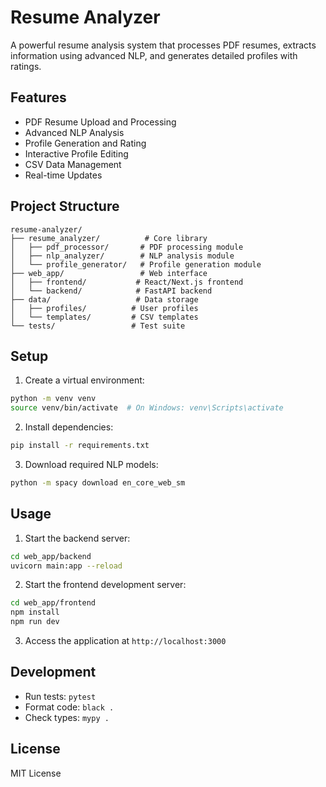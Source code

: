 # Resume Analyzer

A powerful resume analysis system that processes PDF resumes, extracts information using advanced NLP, and generates detailed profiles with ratings.

## Features

- PDF Resume Upload and Processing
- Advanced NLP Analysis
- Profile Generation and Rating
- Interactive Profile Editing
- CSV Data Management
- Real-time Updates

## Project Structure

```
resume-analyzer/
├── resume_analyzer/          # Core library
│   ├── pdf_processor/       # PDF processing module
│   ├── nlp_analyzer/        # NLP analysis module
│   └── profile_generator/   # Profile generation module
├── web_app/                 # Web interface
│   ├── frontend/           # React/Next.js frontend
│   └── backend/            # FastAPI backend
├── data/                   # Data storage
│   ├── profiles/          # User profiles
│   └── templates/         # CSV templates
└── tests/                 # Test suite
```

## Setup

1. Create a virtual environment:
```bash
python -m venv venv
source venv/bin/activate  # On Windows: venv\Scripts\activate
```

2. Install dependencies:
```bash
pip install -r requirements.txt
```

3. Download required NLP models:
```bash
python -m spacy download en_core_web_sm
```

## Usage

1. Start the backend server:
```bash
cd web_app/backend
uvicorn main:app --reload
```

2. Start the frontend development server:
```bash
cd web_app/frontend
npm install
npm run dev
```

3. Access the application at `http://localhost:3000`

## Development

- Run tests: `pytest`
- Format code: `black .`
- Check types: `mypy .`

## License

MIT License 